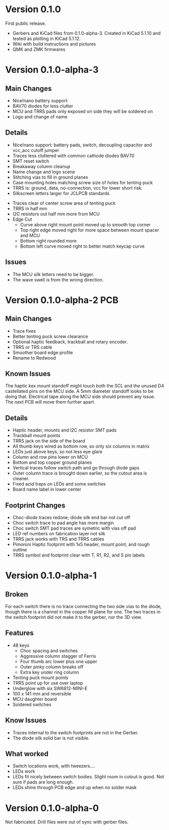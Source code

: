 # Version 0.1.0

First public release.

- Gerbers and KiCad files from 0.1.0-alpha-3.
  Created in KiCad 5.1.10 and tested as plotting in KiCad 5.1.12.
- Wiki with build instructions and pictures
- QMK and ZMK firmwares

# Version 0.1.0-alpha-3

## Main Changes

- Nice!nano battery support
- BAV70 diodes for less clutter
- MCU and TRRS pads only exposed on side they will be soldered on
- Logo and change of name

## Details

- Nice!nano support: battery pads, switch, decoupling capacitor and vcc_acc cutoff jumper
- Traces less cluttered with common cathode diodes BAV70
- SMT reset switch
- Breakaway column cleanup
- Name change and logo scene
- Stitching vias to fill in ground planes
- Case mounting holes matching screw size of holes for tenting puck
- TRRS is: ground, data, no-connection, vcc for lower short risk.
- Silkscreen letters larger for JCLPCB standards
+ Traces clear of center screw area of tenting puck
+ TRRS in half mm
+ I2C resistors out half mm more from MCU
+ Edge Cut
    + Curve above right mount point moved up to smooth top corner
    + Top right edge moved right for more space between mount spacer and MCU
    + Bottom right rounded more
    + Bottom left curve moved right to better match keycap curve

## Issues

- The MCU silk letters need to be bigger.
- The wave swell is from the wrong direction.

# Version 0.1.0-alpha-2 PCB

## Main Changes

- Trace fixes
- Better tenting puck screw clearance
- Optional haptic feedback, trackball and rotary encoder.
- TRRS or TRS cable
- Smoother board edge profile
- Rename to Redwood

## Known Issues

The haptic kex mount standoff might touch both the SCL and the unused D4 castellated pins on the MCU side. A 5mm diameter standoff looks to be doing that. Electrical tape along the MCU side should prevent any issue. The next PCB will move them further apart.

## Details

- Haptic header, mounts and I2C resistor SMT pads
- Trackball mount points
- TRRS jack on the side of the board
- All thumb keys wired as bottom row, so only six columns in matrix
- LEDs just above keys, so not less eye glare
- Column and row pins lower on MCU
- Bottom and top copper ground planes
- Vertical traces follow switch path and go through diode gaps
- Outer column trace is brought down earlier, so the cutout area is cleaner.
- Fixed acid traps on LEDs and some switches
- Board name label in lower center

## Footprint Changes
- Choc-diode traces redone; diode silk end bar not cut off
- Choc switch trace to pad angle has more margin
- Choc switch SMT pad traces are symetric with vias off pad
- LED ref numbers on fabrication layer not silk
- TRRS jack works with TRS and TRRS cables
- Pimoroni Haptic footprint with 1x5 header, mount point, and rough outline
- TRRS symbol and footprint clear with T, R1, R2, and S pin labels


# Version 0.1.0-alpha-1

## Broken

For each switch there is no trace connecting the two side vias to the diode, though there is a channel in the copper fill plane for one. The two traces in the switch footprint did not make it to the gerber, nor the 3D view.

## Features

- 48 keys
	- Choc spacing and switches
	- Aggressive column stagger of Ferris
	- Four thumb arc lower plus one upper
	- Outer pinky column breaks off
	- Extra key under ring column
- Tenting puck mount points
- TRRS point up for use over laptop
- Underglow with six SW6812-MINI-E
- 100 x 141 mm and reversible
- MCU daughter board
- Soldered switches

## Know Issues

- Traces internal to the switch footprints are not in the Gerber.
- The diode silk solid bar is not visible.

## What worked

- Switch locations work, with tweezers....
- LEDs work
- LEDs fit nicely between switch bodies. Slight room in cutout is good. Not sure if pads are long enough.
- LEDs shine through PCB edge and up when no solder mask


# Version 0.1.0-alpha-0

Not fabricated. Drill files were out of sync with gerber files.
